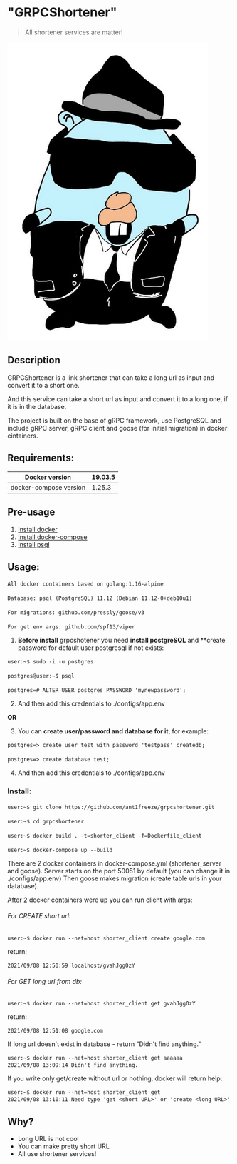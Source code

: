 # **"GRPCShortener"**

> All shortener services are matter!

![Cool Golang](./grpc.png)

## Description

GRPCShortener is a link shortener that can take a long url as input and convert it to a short one.

And this service can take a short url as input and convert it to a long one, if it is in the database.

The project is built on the base of gRPC framework, use PostgreSQL and include gRPC server, gRPC client and goose (for initial migration) in docker cintainers.

## Requirements:

| Docker version         | 19.03.5 |
|------------------------|---------|
| docker-compose version | 1.25.3  |

## Pre-usage

1. [Install docker](https://docs.docker.com/engine/install/)
2. [Install docker-compose](https://docs.docker.com/compose/install/)
3. [Install psql](https://www.postgresql.org/download/linux/debian/)

## Usage:

    All docker containers based on golang:1.16-alpine

    Database: psql (PostgreSQL) 11.12 (Debian 11.12-0+deb10u1)

    For migrations: github.com/pressly/goose/v3

    For get env args: github.com/spf13/viper

1. **Before install** grpcshotener you need **install postgreSQL** and **create password for default user postgresql if not exists:

```linux
user:~$ sudo -i -u postgres

postgres@user:~$ psql

postgres=# ALTER USER postgres PASSWORD 'mynewpassword';
```

2. And then add this credentials to ./configs/app.env

**OR**

3. You can **create user/password and database for it**, for example:

```postgresql
postgres=> create user test with password 'testpass' createdb;

postgres=> create database test;
```

4. And then add this credentials to ./configs/app.env

### Install:

```linux
user:~$ git clone https://github.com/ant1freeze/grpcshortener.git

user:~$ cd grpcshortener

user:~$ docker build . -t=shorter_client -f=Dockerfile_client

user:~$ docker-compose up --build
```

There are 2 docker containers in docker-compose.yml (shortener_server and goose).
Server starts on the port 50051 by default (you can change it in ./configs/app.env)
Then goose makes migration (create table urls in your database).

After 2 docker containers were up you can run client with args:

<h6>For CREATE short url:</h6>

 ```linux
user:~$ docker run --net=host shorter_client create google.com
 ```

 return:

 ```linux
 2021/09/08 12:50:59 localhost/gvahJggOzY
 ```

 <h6>For GET long url from db:</h6>

   ```linux
 user:~$ docker run --net=host shorter_client get gvahJggOzY
  ```

  return:

  ```linux
  2021/09/08 12:51:08 google.com
  ```

  If long url doesn't exist in database - return "Didn't find anything."

  ```linux
  user:~$ docker run --net=host shorter_client get aaaaaa
  2021/09/08 13:09:14 Didn't find anything.
  ```

  If you write only get/create without url or nothing, docker will return help:

  ```linux
  user:~$ docker run --net=host shorter_client get
  2021/09/08 13:10:11 Need type 'get <short URL>' or 'create <long URL>'
  ```

## Why?

+ Long URL is not cool
+ You can make pretty short URL
+ All use shortener services!
